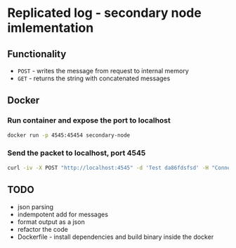 # Replicated log - secondary node imlementation

## Functionality

- `POST` - writes the message from request to internal memory
- `GET` - returns the string with concatenated messages

## Docker

### Run container and expose the port to localhost

```bash
docker run -p 4545:45454 secondary-node
```

### Send the packet to localhost, port 4545

```bash
curl -iv -X POST "http://localhost:4545" -d 'Test da86fdsfsd' -H "Connection: close"
```

## TODO

- json parsing
- indempotent add for messages
- format output as a json
- refactor the code
- Dockerfile - install dependencies and build binary inside the docker
